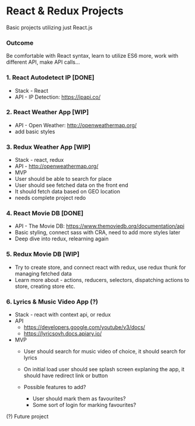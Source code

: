 # React & Redux Projects
Basic projects utilizing just React.js

### Outcome
Be comfortable with React syntax,
learn to utilize ES6 more, work with different API, make API calls...

### 1. React Autodetect IP [DONE]
* Stack - React
* API - IP Detection: https://ipapi.co/

### 2. React Weather App [WIP]
* API - Open Weather: http://openweathermap.org/
* add basic styles

### 3. Redux Weather App [WIP]
* Stack - react, redux
* API - http://openweathermap.org/
* MVP
 * User should be able to search for place
 * User should see fetched data on the front end
 * It should fetch data based on GEO location
* needs complete project redo

### 4. React Movie DB [DONE]
* API - The Movie DB: https://www.themoviedb.org/documentation/api
* Basic styling, connect sass with CRA, need to add more styles later
* Deep dive into redux, relearning again

### 5. Redux Movie DB [WIP]
* Try to create store, and connect react with redux, use redux thunk for managing fetched data
* Learn more about - actions, reducers, selectors, dispatching actions to store, creating store etc.

### 6. Lyrics & Music Video App (?)
* Stack - react with context api, or redux
* API
  * https://developers.google.com/youtube/v3/docs/
  * https://lyricsovh.docs.apiary.io/
* MVP
  * User should search for music video of choice, it should search for lyrics
  * On initial load user should see splash screen explaning the app, it should have redirect link or button
  
  * Possible features to add?
    * User should mark them as favourites?
    * Some sort of login for marking favourites?

(?) Future project
